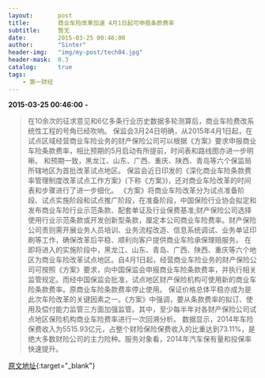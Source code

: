 ```yaml
---
layout:       post
title:        商业车险改革加速 4月1日起可申报条款费率
subtitle:     暂无
date:         2015-03-25 00:46:00
author:       "Sinter"
header-img:   "img/my-post/tech04.jpg"
header-mask:  0.3
catalog:      true
tags:
    - 第一财经
---
```


**2015-03-25 00:46:00**  **-**

> 在10余次的征求意见和6亿多条行业历史数据多轮测算后，商业车险费改系统性工程的号角已经吹响。
保监会3月24日明确，从2015年4月1日起，在试点区域经营商业车险业务的财产保险公司可以根据《方案》要求申报商业车险条款费率，相比预期的5月启动有所提前，时间表和路线图亦进一步明晰。
和预期一致，黑龙江、山东、广西、重庆、陕西、青岛等六个保监局所辖地区为首批改革试点地区。
保监会近日印发的《深化商业车险条款费率管理制度改革试点工作方案》(下称《方案》)，还对商业车险改革的时间表和步骤进行了进一步细化。
《方案》将商业车险改革分为试点准备阶段、试点实施阶段和试点推广阶段，在准备阶段，中国保险行业协会拟定和发布商业车险行业示范条款、配套单证及行业保费基准;财产保险公司选择使用行业示范条款或开发创新型条款，厘定本公司商业车险费率。财产保险公司责则需开展业务人员培训、业务流程改造、信息系统调试、业务单证印刷等工作，确保改革后平稳、顺利向客户提供商业车险承保理赔服务。
在即将进入的实施阶段中，黑龙江、山东、青岛、广西、陕西、重庆等六个地区为商业车险改革试点地区。自4月1日起，经营商业车险业务的财产保险公司可按照《方案》要求，向中国保监会申报商业车险条款费率，并执行相关监管规定。而经中国保监会批准，试点地区财产保险机构可使用新的商业车险条款费率。原商业车险条款费率停止使用。
保证价格总体平稳亦成为是此次车险改革的关键因素之一。《方案》中强调，要从条款费率的拟订、使用及偿付能力监管三方面加强监管。其中，至少每半年对各财产保险公司试点地区保险机构商业车险费率进行一次回溯分析。
数据显示，2014年车险保费收入为5515.93亿元，占整个财险保险保费收入的比重达到73.11%，是绝大多数财险公司的主力险种。服务对象看，2014年汽车保有量和投保率快速提升。


[原文地址](http://www.yicai.com/news/4589910.html){:target="_blank"}


